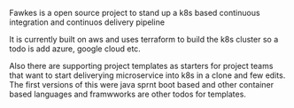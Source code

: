 Fawkes is a open source project to stand up a k8s based continuous integration and continuos delivery pipeline

It is currently built on aws and uses terraform to build the k8s cluster so a todo is add azure, google cloud etc.

Also there are supporting project templates as starters for project teams that want to start deliverying microservice into k8s in a clone and few edits. The first versions of this were java sprnt boot based and other container based languages and framwworks are other todos for templates.

